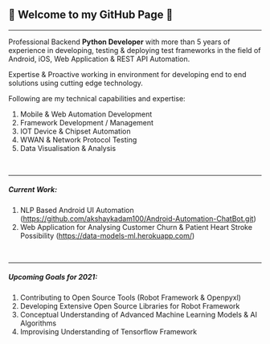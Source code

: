 ## 👋 Welcome to my GitHub Page 👋
<hr>

Professional Backend **Python Developer** with more than 5 years of experience in developing, testing & deploying test frameworks in the field of Android, iOS, Web Application & REST API Automation.

Expertise & Proactive working in environment for developing end to end solutions using cutting edge technology.

Following are my technical capabilities and expertise:

1. Mobile & Web Automation Development
1. Framework Development / Management
1. IOT Device & Chipset Automation
1. WWAN & Network Protocol Testing
1. Data Visualisation & Analysis

<br><hr>

##### Current Work:
1. NLP Based Android UI Automation (https://github.com/akshaykadam100/Android-Automation-ChatBot.git)
1. Web Application for Analysing Customer Churn & Patient Heart Stroke Possibility (https://data-models-ml.herokuapp.com/)

<br><hr>

##### Upcoming Goals for 2021:
1. Contributing to Open Source Tools (Robot Framework & Openpyxl)
1. Developing Extensive Open Source Libraries for Robot Framework
1. Conceptual Understanding of Advanced Machine Learning Models & AI Algorithms
1. Improvising Understanding of Tensorflow Framework


<!--
**akshaykadam100/akshaykadam100** is a ✨ _special_ ✨ repository because its `README.md` (this file) appears on your GitHub profile.

Here are some ideas to get you started:

- 🔭 I’m currently working on ...
- 🌱 I’m currently learning ...
- 👯 I’m looking to collaborate on ...
- 🤔 I’m looking for help with ...
- 💬 Ask me about ...
- 📫 How to reach me: ...
- 😄 Pronouns: ...
- ⚡ Fun fact: ...
-->
